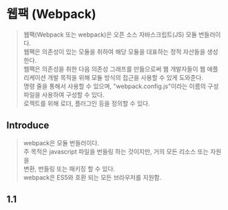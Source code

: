 # 웹팩 (Webpack)  
> 웹팩(Webpack 또는 webpack)은 오픈 소스 자바스크립트(JS) 모듈 번들러이다.  
> 웹팩은 의존성이 있는 모듈을 취하여 해당 모듈을 대표하는 정적 자산들을 생성한다.  
> 웹팩은 의존성을 취한 다음 의존성 그래프를 만듦으로써 웹 개발자들이 웹 애플리케이션 개발 목적을 위해 모듈 방식의 접근을 사용할 수 있게 도와준다.   
> 명령 줄을 통해서 사용할 수 있으며, "webpack.config.js"이라는 이름의 구성 파일을 사용하여 구성할 수 있다.  
> 로젝트를 위해 로더, 플러그인 등을 정의할 수 있다.   

## Introduce  
> webpack은 모듈 번들러이다.  
> 주 목적은 javascript 파일을 번들링 하는 것이지만, 거의 모든 리소스 또는 자원을  
> 변환, 번들링 또는 패키징 할 수 있다.  
> webpack은 ES5와 호환 되는 모든 브라우저를 지원함.  
     


## 1.1 